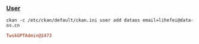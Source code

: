 

### [User](https://docs.ckan.org/en/latest/maintaining/cli.html#user-create-and-manage-users)  

```shell
ckan -c /etc/ckan/default/ckan.ini user add dataos email=lihefei@data-os.cn
```



```ini
TwskGPTAdmin@1473
```



